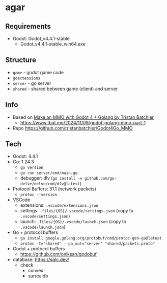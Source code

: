 # agar

## Requirements

- Godot: Godot_v4.4.1-stable
  - Godot_v4.4.1-stable_win64.exe

## Structure

- `game` - godot game code
- `gdextensions`
- `server` - go server
- `shared` - shared between game (client) and server

## Info

- Based on [Make an MMO with Godot 4 + Golang by Tristan Batchler](https://www.youtube.com/playlist?list=PLA1tuaTAYPbHAU2ISi_aMjSyZr-Ay7UTJ)
  - https://www.tbat.me/2024/11/09/godot-golang-mmo-part-1
- Repo https://github.com/tristanbatchler/Godot4Go_MMO

## Tech

- Godot: 4.4.1
- Go: 1.24.3
  - `go version`
  - `go run server/cmd/main.go`
  - debugger: dlv (`go install -v github.com/go-delve/delve/cmd/dlv@latest`)
- Protocol Buffers: 31.1 (network packets)
  - `protoc --version`
- VSCode
  - extensions: `.vscode/extensions.json`
  - settings: `.files/{OS}/.vscode/settings.json` (copy to `.vscode/settings.json`)
  - launch: `.files/{OS}/.vscode/launch.json` (copy to `.vscode/launch.json`)
- Go + protocol buffers
  - `go install google.golang.org/protobuf/cmd/protoc-gen-go@latest`
  - `protoc -I="shared" --go_out="server" "shared/packets.proto"`
- Godot + protocol buffers
  - https://github.com/oniksan/godobuf
- database: https://sqlc.dev/
  - check
    - convex
    - surrealdb
